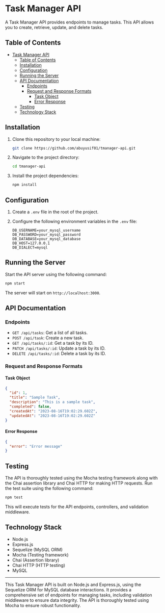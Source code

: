 # Task Manager API

A Task Manager API provides endpoints to manage tasks. This API allows you to create, retrieve, update, and delete tasks.

## Table of Contents

- [Task Manager API](#task-manager-api)
  - [Table of Contents](#table-of-contents)
  - [Installation](#installation)
  - [Configuration](#configuration)
  - [Running the Server](#running-the-server)
  - [API Documentation](#api-documentation)
    - [Endpoints](#endpoints)
    - [Request and Response Formats](#request-and-response-formats)
      - [Task Object](#task-object)
      - [Error Response](#error-response)
  - [Testing](#testing)
  - [Technology Stack](#technology-stack)

## Installation

1. Clone this repository to your local machine:

   ```bash
   git clone https://github.com/abuyusif01/tmanager-api.git
   ```

2. Navigate to the project directory:

   ```bash
   cd tmanager-api
   ```

3. Install the project dependencies:

   ```bash
   npm install
   ```

## Configuration

1. Create a `.env` file in the root of the project.

2. Configure the following environment variables in the `.env` file:

   ```dotenv
   DB_USERNAME=your_mysql_username
   DB_PASSWORD=your_mysql_password
   DB_DATABASE=your_mysql_database
   DB_HOST=127.0.0.1
   DB_DIALECT=mysql
   ```

## Running the Server

Start the API server using the following command:

```bash
npm start
```

The server will start on `http://localhost:3000`.

## API Documentation

### Endpoints

- `GET /api/tasks`: Get a list of all tasks.
- `POST /api/task`: Create a new task.
- `GET /api/tasks/:id`: Get a task by its ID.
- `PATCH /api/tasks/:id`: Update a task by its ID.
- `DELETE /api/tasks/:id`: Delete a task by its ID.

### Request and Response Formats

#### Task Object

```json
{
  "id": 1,
  "title": "Sample Task",
  "description": "This is a sample task",
  "completed": false,
  "createdAt": "2023-08-16T19:02:29.602Z",
  "updatedAt": "2023-08-16T19:02:29.602Z"
}
```

#### Error Response

```json
{
  "error": "Error message"
}
```

## Testing

The API is thoroughly tested using the Mocha testing framework along with the Chai assertion library and Chai HTTP for making HTTP requests. Run the test suite using the following command:

```bash
npm test
```

This will execute tests for the API endpoints, controllers, and validation middleware.

## Technology Stack

- Node.js
- Express.js
- Sequelize (MySQL ORM)
- Mocha (Testing framework)
- Chai (Assertion library)
- Chai HTTP (HTTP testing)
- MySQL

---

This Task Manager API is built on Node.js and Express.js, using the Sequelize ORM for MySQL database interactions. It provides a comprehensive set of endpoints for managing tasks, including validation middleware to ensure data integrity. The API is thoroughly tested using Mocha to ensure robust functionality.
